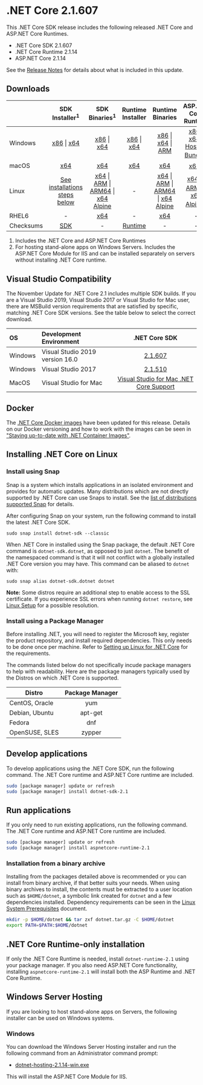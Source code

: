 # .NET Core 2.1.607

This .NET Core SDK release includes the following released .NET Core and ASP.NET Core Runtimes.

* .NET Core SDK 2.1.607
* .NET Core Runtime 2.1.14
* ASP.NET Core 2.1.14

See the [Release Notes](https://github.com/dotnet/core/blob/master/release-notes/2.1/2.1.14/2.1.14.md) for details about what is included in this update.

## Downloads

|           | SDK Installer<sup>1</sup>                        | SDK Binaries<sup>1</sup>                 | Runtime Installer                                        | Runtime Binaries                                 | ASP.NET Core Runtime           |
| --------- | :------------------------------------------:     | :----------------------:                 | :---------------------------:                            | :-------------------------:                      | :-----------------:            |
| Windows   | [x86][dotnet-sdk-win-x86.exe] \| [x64][dotnet-sdk-win-x64.exe] | [x86][dotnet-sdk-win-x86.zip] \| [x64][dotnet-sdk-win-x64.zip] | [x86][dotnet-runtime-win-x86.exe] \| [x64][dotnet-runtime-win-x64.exe] | [x86][dotnet-runtime-win-x86.zip] \| [x64][dotnet-runtime-win-x64.zip] \| [ARM][dotnet-runtime-win-arm.zip] | [x86][aspnetcore-runtime-win-x86.exe] \| [x64][aspnetcore-runtime-win-x64.exe] \| <br> [Hosting Bundle][dotnet-hosting-win.exe]<sup>2</sup> |
| macOS     | [x64][dotnet-sdk-osx-x64.pkg]  | [x64][dotnet-sdk-osx-x64.tar.gz]     | [x64][dotnet-runtime-osx-x64.pkg] | [x64][dotnet-runtime-osx-x64.tar.gz] | [x64][aspnetcore-runtime-osx-x64.tar.gz]<sup>1</sup>
| Linux     | [See installations steps below][linux-install]   | [x64][dotnet-sdk-linux-x64.tar.gz] \| [ARM][dotnet-sdk-linux-arm.tar.gz] \| [ARM64][dotnet-sdk-linux-arm64.tar.gz] \| [x64 Alpine][dotnet-sdk-linux-musl-x64.tar.gz] | - | [x64][dotnet-runtime-linux-x64.tar.gz] \| [ARM][dotnet-runtime-linux-arm.tar.gz] \| [ARM64][dotnet-runtime-linux-arm64.tar.gz] \| [x64 Alpine][dotnet-runtime-linux-musl-x64.tar.gz] | [x64][aspnetcore-runtime-linux-x64.tar.gz]<sup>1</sup>  \| [ARM][aspnetcore-runtime-linux-arm.tar.gz]<sup>1</sup> \| [x64 Alpine][aspnetcore-runtime-linux-musl-x64.tar.gz]<sup>1</sup> |
| RHEL6     | -                                                | [x64][dotnet-sdk-rhel.6-x64.tar.gz]                    | -                                                        | [x64][dotnet-runtime-rhel.6-x64.tar.gz] | - |
| Checksums | [SDK][checksums-sdk]                             | -                                        | [Runtime][checksums-runtime]                             | - | - |

1. Includes the .NET Core and ASP.NET Core Runtimes
2. For hosting stand-alone apps on Windows Servers. Includes the ASP.NET Core Module for IIS and can be installed separately on servers without installing .NET Core runtime.

## Visual Studio Compatibility

The November Update for .NET Core 2.1 includes multiple SDK builds. If you are a Visual Studio 2019, Visual Studio 2017 or Visual Studio for Mac user, there are MSBuild version requirements that are satisfied by specific, matching .NET Core SDK versions. See the table below to select the correct download.

| OS | Development Environment | .NET Core SDK |
| :-- | :-- | :--: |
| Windows | Visual Studio 2019 version 16.0 | [2.1.607](#downloads) |
| Windows | Visual Studio 2017 | [2.1.510](2.1.14.md) |
| MacOS | Visual Studio for Mac | [Visual Studio for Mac .NET Core Support](https://docs.microsoft.com/visualstudio/mac/net-core-support) |


## Docker

The [.NET Core Docker images](https://hub.docker.com/r/microsoft/dotnet/) have been updated for this release. Details on our Docker versioning and how to work with the images can be seen in ["Staying up-to-date with .NET Container Images"](https://devblogs.microsoft.com/dotnet/staying-up-to-date-with-net-container-images/).

## Installing .NET Core on Linux

### Install using Snap

Snap is a system which installs applications in an isolated environment and provides for automatic updates. Many distributions which are not directly supported by .NET Core can use Snaps to install. See the [list of distributions supported Snap](https://docs.snapcraft.io/installing-snapd/6735) for details.

After configuring Snap on your system, run the following command to install the latest .NET Core SDK.

`sudo snap install dotnet-sdk --classic`

When .NET Core in installed using the Snap package, the default .NET Core command is `dotnet-sdk.dotnet`, as opposed to just `dotnet`. The benefit of the namespaced command is that it will not conflict with a globally installed .NET Core version you may have. This command can be aliased to `dotnet` with:

`sudo snap alias dotnet-sdk.dotnet dotnet`

**Note:** Some distros require an additional step to enable access to the SSL certificate. If you experience SSL errors when running `dotnet restore`, see [Linux Setup](https://github.com/dotnet/core/blob/master/Documentation/linux-setup.md) for a possible resolution.

### Install using a Package Manager

Before installing .NET, you will need to register the Microsoft key, register the product repository, and install required dependencies. This only needs to be done once per machine. Refer to [Setting up Linux for .NET Core][linux-setup] for the requirements.

The commands listed below do not specifically incude package managers to help with readability. Here are the package managers typically used by the Distros on which .NET Core is supported.

| Distro | Package Manager  |
| ---             | :----:  |
| CentOS, Oracle  | yum     |
| Debian, Ubuntu  | apt-get |
| Fedora          | dnf     |
| OpenSUSE, SLES  | zypper  |

## Develop applications

To develop applications using the .NET Core SDK, run the following command. The .NET Core runtime and ASP.NET Core runtime are included.

```bash
sudo [package manager] update or refresh
sudo [package manager] install dotnet-sdk-2.1
```

## Run applications

If you only need to run existing applications, run the following command. The .NET Core runtime and ASP.NET Core runtime are included.

```bash
sudo [package manager] update or refresh
sudo [package manager] install aspnetcore-runtime-2.1
```

### Installation from a binary archive

Installing from the packages detailed above is recommended or you can install from binary archive, if that better suits your needs. When using binary archives to install, the contents must be extracted to a user location such as `$HOME/dotnet`, a symbolic link created for `dotnet` and a few dependencies installed. Dependency requirements can be seen in the [Linux System Prerequisites](https://github.com/dotnet/core/blob/master/Documentation/linux-prereqs.md) document.

```bash
mkdir -p $HOME/dotnet && tar zxf dotnet.tar.gz -C $HOME/dotnet
export PATH=$PATH:$HOME/dotnet
```

## .NET Core Runtime-only installation

If only the .NET Core Runtime is needed, install `dotnet-runtime-2.1` using your package manager. If you also need ASP.NET Core functionality, installing `aspnetcore-runtime-2.1` will install both the ASP Runtime and .NET Core Runtime.

## Windows Server Hosting

If you are looking to host stand-alone apps on Servers, the following installer can be used on Windows systems.

### Windows

You can download the Windows Server Hosting installer and run the following command from an Administrator command prompt:

* [dotnet-hosting-2.1.14-win.exe][dotnet-hosting-win.exe]

This will install the ASP.NET Core Module for IIS.

[blob-runtime]: https://dotnetcli.blob.core.windows.net/dotnet/Runtime/
[blob-sdk]: https://dotnetcli.blob.core.windows.net/dotnet/Sdk/
[release-notes]: https://github.com/dotnet/core/blob/master/release-notes/2.1/2.1.14/2.1.14.md

[checksums-runtime]: https://dotnetcli.blob.core.windows.net/dotnet/checksums/2.1.14-sha.txt
[checksums-sdk]: https://dotnetcli.blob.core.windows.net/dotnet/checksums/2.1.14-sha.txt

[linux-install]: https://docs.microsoft.com/dotnet/core/install/linux
[linux-setup]: https://github.com/dotnet/core/blob/master/Documentation/linux-setup.md

[dotnet-blog]: https://devblogs.microsoft.com/dotnet/



[//]: # ( Runtime 2.1.14)
[dotnet-runtime-linux-arm.tar.gz]: https://download.visualstudio.microsoft.com/download/pr/e3481487-b642-4fd3-a7f5-03f2c2928391/6d447b52647c707e8a9cc5688c9b3e25/dotnet-runtime-2.1.14-linux-arm.tar.gz
[dotnet-runtime-linux-arm64.tar.gz]: https://download.visualstudio.microsoft.com/download/pr/2f038666-b586-4dda-9f14-d381fdc6158c/65db2c6bbc8b307b05a660829ad65c5e/dotnet-runtime-2.1.14-linux-arm64.tar.gz
[dotnet-runtime-linux-musl-x64.tar.gz]: https://download.visualstudio.microsoft.com/download/pr/10098873-534a-4047-a8f5-769de79a9cf9/068b5428705be938738acb3df8a61d61/dotnet-runtime-2.1.14-linux-musl-x64.tar.gz
[dotnet-runtime-linux-x64.tar.gz]: https://download.visualstudio.microsoft.com/download/pr/5f7daa05-c09f-41c3-b607-eabeefb6b677/1effcfea7b7f5208de533db8686f6e0f/dotnet-runtime-2.1.14-linux-x64.tar.gz
[dotnet-runtime-osx-x64.pkg]: https://download.visualstudio.microsoft.com/download/pr/06923cb7-155a-46df-93ff-cc242dc7e02e/3e3ff170cb7cf14cd4292cf60c3fc999/dotnet-runtime-2.1.14-osx-x64.pkg
[dotnet-runtime-osx-x64.tar.gz]: https://download.visualstudio.microsoft.com/download/pr/c5e16024-db4e-4e85-9ed7-93fd84fb9169/8c5a9772f7f27c5f9150023a5b76f24d/dotnet-runtime-2.1.14-osx-x64.tar.gz
[dotnet-runtime-rhel.6-x64.tar.gz]: https://download.visualstudio.microsoft.com/download/pr/72922a8d-167a-4cef-988e-c503f2662a3e/4a47749e136204cab0a837fb43e3a248/dotnet-runtime-2.1.14-rhel.6-x64.tar.gz
[dotnet-runtime-win-arm.zip]: https://download.visualstudio.microsoft.com/download/pr/ced5e190-47e0-4999-be3a-75275d73cb05/1e0d49a46b9bb74b53baaa8b847ed325/dotnet-runtime-2.1.14-win-arm.zip
[dotnet-runtime-win-x64.exe]: https://download.visualstudio.microsoft.com/download/pr/03780932-d28e-48de-ab90-f89192339efa/9d6552b4b9bfb4d02e5d200fff864dc3/dotnet-runtime-2.1.14-win-x64.exe
[dotnet-runtime-win-x64.zip]: https://download.visualstudio.microsoft.com/download/pr/9b76a451-c2a7-4782-874d-7c7cbde6a85c/d83ac3bb4a4f1f67a5a1f735078329ac/dotnet-runtime-2.1.14-win-x64.zip
[dotnet-runtime-win-x86.exe]: https://download.visualstudio.microsoft.com/download/pr/dcb18371-7b50-47c4-9f29-f06d6f4f28a3/25eedfee64248e3c77a6c69125c0bd2a/dotnet-runtime-2.1.14-win-x86.exe
[dotnet-runtime-win-x86.zip]: https://download.visualstudio.microsoft.com/download/pr/87f0d3c5-0734-4db6-83a3-363319fb4be1/3f302e68598e26c8741631f9278d4da5/dotnet-runtime-2.1.14-win-x86.zip

[//]: # ( WindowsDesktop 2.1.14)

[//]: # ( ASP 2.1.14)
[aspnetcore-runtime-linux-arm.tar.gz]: https://download.visualstudio.microsoft.com/download/pr/9c563df7-736b-49ce-bd17-e739f3765541/e93dd1eff909e59a7ba72784a64dc031/aspnetcore-runtime-2.1.14-linux-arm.tar.gz
[aspnetcore-runtime-linux-musl-x64.tar.gz]: https://download.visualstudio.microsoft.com/download/pr/64d8b249-f3d0-4ad9-89f9-9adfc909d3b0/aad4f4a97b6e9dcc97263d986eec1627/aspnetcore-runtime-2.1.14-linux-musl-x64.tar.gz
[aspnetcore-runtime-linux-x64.tar.gz]: https://download.visualstudio.microsoft.com/download/pr/22e9f27e-12cd-4ba9-86ce-113cbe7c55c2/a1097e49b4da2c1949919e752264f691/aspnetcore-runtime-2.1.14-linux-x64.tar.gz
[aspnetcore-runtime-osx-x64.tar.gz]: https://download.visualstudio.microsoft.com/download/pr/c2e75bdf-df99-44ff-96e0-e3da03d8d5d8/0bb27a7f2d1d8739bb1a12ee733d1107/aspnetcore-runtime-2.1.14-osx-x64.tar.gz
[aspnetcore-runtime-win-x64.exe]: https://download.visualstudio.microsoft.com/download/pr/7c6615ef-61cc-4ba0-8eb1-9df7a414c4f5/b8f812c62cf812b76f79d8d6dfa3cc74/aspnetcore-runtime-2.1.14-win-x64.exe
[aspnetcore-runtime-win-x64.zip]: https://download.visualstudio.microsoft.com/download/pr/e87a5727-370b-4615-bfd9-f61fdb9e0ef8/54770041947c33387f49f6258f0174c6/aspnetcore-runtime-2.1.14-win-x64.zip
[aspnetcore-runtime-win-x86.exe]: https://download.visualstudio.microsoft.com/download/pr/6a72ab6f-19ae-4fec-90d9-4a569754a161/5d56446b827fda77ee71f345436a587d/aspnetcore-runtime-2.1.14-win-x86.exe
[aspnetcore-runtime-win-x86.zip]: https://download.visualstudio.microsoft.com/download/pr/1d40fcaf-ef03-4679-bb55-ab77a221d1af/a83e07fac23b52ad9cb3939353bf683e/aspnetcore-runtime-2.1.14-win-x86.zip
[dotnet-hosting-win.exe]: https://download.visualstudio.microsoft.com/download/pr/d08902cf-87b0-4bfe-b25c-627ff77b8802/8293c56094f50ba8c4ed703aff95c325/dotnet-hosting-2.1.14-win.exe

[//]: # ( SDK 2.1.607 )
[dotnet-sdk-linux-arm.tar.gz]: https://download.visualstudio.microsoft.com/download/pr/94409a9a-41e3-4df9-83bc-9e23ed96abaf/2b75460d9a8eef8361c01bafc1783fab/dotnet-sdk-2.1.607-linux-arm.tar.gz
[dotnet-sdk-linux-arm64.tar.gz]: https://download.visualstudio.microsoft.com/download/pr/7522a153-84f6-447e-afe8-ffe2f5724478/a9370fb612f1501241b199a5e479200b/dotnet-sdk-2.1.607-linux-arm64.tar.gz
[dotnet-sdk-linux-musl-x64.tar.gz]: https://download.visualstudio.microsoft.com/download/pr/63c07707-d9ca-4556-baac-8314de71a5bc/f21fcdfbd85cf4e1186a9619c349f134/dotnet-sdk-2.1.607-linux-musl-x64.tar.gz
[dotnet-sdk-linux-x64.tar.gz]: https://download.visualstudio.microsoft.com/download/pr/39e68289-0364-4173-a12b-c6234e94c527/92f3eb83bfca8b7cd360868996763125/dotnet-sdk-2.1.607-linux-x64.tar.gz
[dotnet-sdk-osx-x64.pkg]: https://download.visualstudio.microsoft.com/download/pr/a72b48a4-5d83-48dc-8c1f-124f8955fea3/4af0e4b52fc83d36624e430ec7b79db2/dotnet-sdk-2.1.607-osx-x64.pkg
[dotnet-sdk-osx-x64.tar.gz]: https://download.visualstudio.microsoft.com/download/pr/4c327006-0884-4a81-a74e-0cd95f64925f/5d13b43ea032eeba7ab5263fec0c61d4/dotnet-sdk-2.1.607-osx-x64.tar.gz
[dotnet-sdk-rhel.6-x64.tar.gz]: https://download.visualstudio.microsoft.com/download/pr/85954b56-dccb-4021-8646-a7f949a17606/443bd8eb7168219c72771536dff8fd88/dotnet-sdk-2.1.607-rhel.6-x64.tar.gz
[dotnet-sdk-win-x64.exe]: https://download.visualstudio.microsoft.com/download/pr/15b1f686-ca6b-44b6-baff-bec0344d87f0/abdad725ec3b6b2776047fe7004062bb/dotnet-sdk-2.1.607-win-x64.exe
[dotnet-sdk-win-x64.zip]: https://download.visualstudio.microsoft.com/download/pr/83f69c67-7d5f-4d70-989f-6dc6ded20eb4/1ab6a9b2c79dc578f0a18c105e98dc8b/dotnet-sdk-2.1.607-win-x64.zip
[dotnet-sdk-win-x86.exe]: https://download.visualstudio.microsoft.com/download/pr/f51bc843-feca-4c1d-b63e-da6a971b586c/55a41f02ffba0cd1b5089f72a398d308/dotnet-sdk-2.1.607-win-x86.exe
[dotnet-sdk-win-x86.zip]: https://download.visualstudio.microsoft.com/download/pr/9f574525-c781-4be5-9eb0-497f1417716d/3c636d510738e938cdc70630db864aef/dotnet-sdk-2.1.607-win-x86.zip

